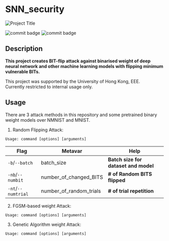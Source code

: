 # SNN_security

![Project Title](https://github.com/u3556440/SNN_security/assets/56315946/3c2a2b9f-9b6c-47cb-9f93-bdf6cd5ce16b)

![commit badge](https://img.shields.io/badge/private-8A2BE2)
![commit badge](https://img.shields.io/badge/Binary-Neural%20Network-blue)


## Description

**This project creates BIT-flip attack against binarised weight of deep neural network and other machine learning models with flipping minimum vulnerable BITs.** 


This project was supported by the University of Hong Kong, EEE. \
Currently restricted to internal usage only.

## Usage

There are 3 attack methods in this repository and some pretrained binary weight models over NMNIST and MNIST.

1. Random Flipping Attack:

```
Usage: command [options] [arguments]
```

Flag | Metavar | Help
--- | --- | ---
`-b`/`--batch` | batch_size | **Batch size for dataset and model**
`-nb`/`--numbit` | number_of_changed_BITS | **# of Random BITS flipped**
`-nt`/`--numtrial` | number_of_random_trials | **# of trial repetition**


2. FGSM-based weight Attack:

```
Usage: command [options] [arguments]
```

3. Genetic Algorithm weight Attack:

```
Usage: command [options] [arguments]
```




